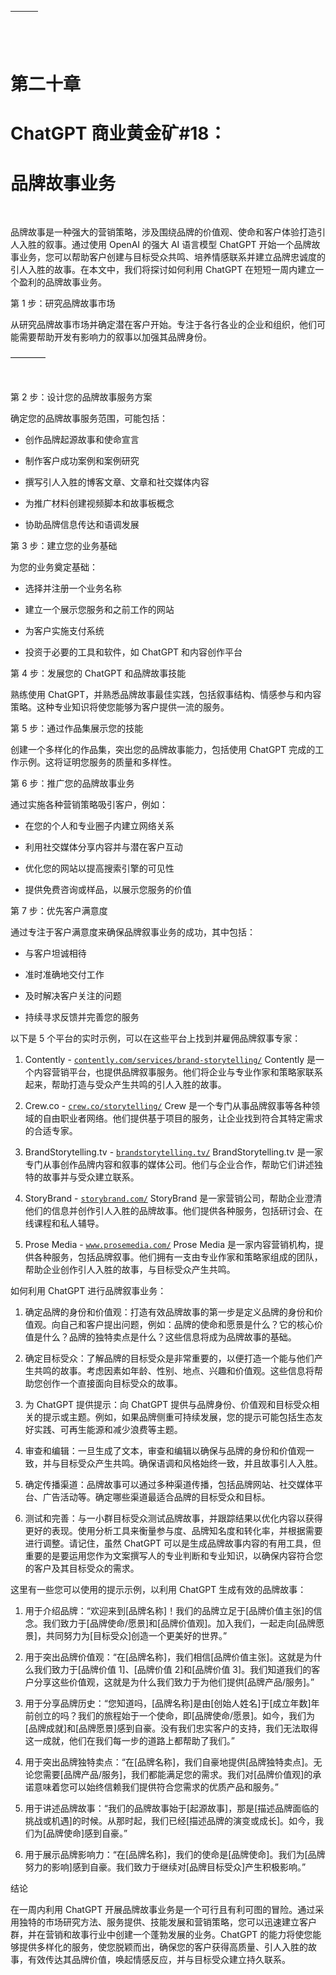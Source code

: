 | ![图片](img/chapter_title_corner_decoration_left.png) |  | ![图片](img/chapter_title_corner_decoration_right.png) |
| --- | --- | --- |

![图片](img/chapter_title_above.png)

# 第二十章

# ChatGPT 商业黄金矿#18：

# 品牌故事业务

![图片](img/chapter_title_below.png)

品牌故事是一种强大的营销策略，涉及围绕品牌的价值观、使命和客户体验打造引人入胜的叙事。通过使用 OpenAI 的强大 AI 语言模型 ChatGPT 开始一个品牌故事业务，您可以帮助客户创建与目标受众共鸣、培养情感联系并建立品牌忠诚度的引人入胜的故事。在本文中，我们将探讨如何利用 ChatGPT 在短短一周内建立一个盈利的品牌故事业务。

第 1 步：研究品牌故事市场

从研究品牌故事市场并确定潜在客户开始。专注于各行各业的企业和组织，他们可能需要帮助开发有影响力的叙事以加强其品牌身份。

––––––––

![图片](img/scene_break.png)

第 2 步：设计您的品牌故事服务方案

确定您的品牌故事服务范围，可能包括：

+   创作品牌起源故事和使命宣言

+   制作客户成功案例和案例研究

+   撰写引人入胜的博客文章、文章和社交媒体内容

+   为推广材料创建视频脚本和故事板概念

+   协助品牌信息传达和语调发展

第 3 步：建立您的业务基础

为您的业务奠定基础：

+   选择并注册一个业务名称

+   建立一个展示您服务和之前工作的网站

+   为客户实施支付系统

+   投资于必要的工具和软件，如 ChatGPT 和内容创作平台

第 4 步：发展您的 ChatGPT 和品牌故事技能

熟练使用 ChatGPT，并熟悉品牌故事最佳实践，包括叙事结构、情感参与和内容策略。这种专业知识将使您能够为客户提供一流的服务。

第 5 步：通过作品集展示您的技能

创建一个多样化的作品集，突出您的品牌故事能力，包括使用 ChatGPT 完成的工作示例。这将证明您服务的质量和多样性。

第 6 步：推广您的品牌故事业务

通过实施各种营销策略吸引客户，例如：

+   在您的个人和专业圈子内建立网络关系

+   利用社交媒体分享内容并与潜在客户互动

+   优化您的网站以提高搜索引擎的可见性

+   提供免费咨询或样品，以展示您服务的价值

第 7 步：优先客户满意度

通过专注于客户满意度来确保品牌叙事业务的成功，其中包括：

+   与客户坦诚相待

+   准时准确地交付工作

+   及时解决客户关注的问题

+   持续寻求反馈并完善您的服务

以下是 5 个平台的实时示例，可以在这些平台上找到并雇佣品牌叙事专家：

1.  Contently - [`contently.com/services/brand-storytelling/`](https://contently.com/services/brand-storytelling/) Contently 是一个内容营销平台，也提供品牌叙事服务。他们将企业与专业作家和策略家联系起来，帮助打造与受众产生共鸣的引人入胜的故事。

1.  Crew.co - [`crew.co/storytelling/`](https://crew.co/storytelling/) Crew 是一个专门从事品牌叙事等各种领域的自由职业者网络。他们提供基于项目的服务，让企业找到符合其特定需求的合适专家。

1.  BrandStorytelling.tv - [`brandstorytelling.tv/`](https://brandstorytelling.tv/) BrandStorytelling.tv 是一家专门从事创作品牌内容和叙事的媒体公司。他们与企业合作，帮助它们讲述独特的故事并与受众建立联系。

1.  StoryBrand - [`storybrand.com/`](https://storybrand.com/) StoryBrand 是一家营销公司，帮助企业澄清他们的信息并创作引人入胜的品牌故事。他们提供各种服务，包括研讨会、在线课程和私人辅导。

1.  Prose Media - [`www.prosemedia.com/`](https://www.prosemedia.com/) Prose Media 是一家内容营销机构，提供各种服务，包括品牌叙事。他们拥有一支由专业作家和策略家组成的团队，帮助企业创作引人入胜的故事，与目标受众产生共鸣。

如何利用 ChatGPT 进行品牌叙事业务：

1.  确定品牌的身份和价值观：打造有效品牌故事的第一步是定义品牌的身份和价值观。向自己和客户提出问题，例如：品牌的使命和愿景是什么？它的核心价值是什么？品牌的独特卖点是什么？这些信息将成为品牌故事的基础。

1.  确定目标受众：了解品牌的目标受众是非常重要的，以便打造一个能与他们产生共鸣的故事。考虑因素如年龄、性别、地点、兴趣和价值观。这些信息将帮助您创作一个直接面向目标受众的故事。

1.  为 ChatGPT 提供提示：向 ChatGPT 提供与品牌身份、价值观和目标受众相关的提示或主题。例如，如果品牌侧重可持续发展，您的提示可能包括生态友好实践、可再生能源和减少浪费等主题。

1.  审查和编辑：一旦生成了文本，审查和编辑以确保与品牌的身份和价值观一致，并与目标受众产生共鸣。确保语调和风格始终一致，并且故事引人入胜。

1.  确定传播渠道：品牌故事可以通过多种渠道传播，包括品牌网站、社交媒体平台、广告活动等。确定哪些渠道最适合品牌的目标受众和目标。

1.  测试和完善：与一小群目标受众测试品牌故事，并跟踪结果以优化内容以获得更好的表现。使用分析工具来衡量参与度、品牌知名度和转化率，并根据需要进行调整。请记住，虽然 ChatGPT 可以是生成品牌故事内容的有用工具，但重要的是要运用您作为文案撰写人的专业判断和专业知识，以确保内容符合您的客户及其目标受众的需求。

这里有一些您可以使用的提示示例，以利用 ChatGPT 生成有效的品牌故事：

1.  用于介绍品牌：“欢迎来到[品牌名称]！我们的品牌立足于[品牌价值主张]的信念。我们致力于[品牌使命/愿景]和[品牌价值观]。加入我们，一起走向[品牌愿景]，共同努力为[目标受众]创造一个更美好的世界。”

1.  用于突出品牌价值观：“在[品牌名称]，我们相信[品牌价值主张]。这就是为什么我们致力于[品牌价值 1]、[品牌价值 2]和[品牌价值 3]。我们知道我们的客户分享这些价值观，这就是为什么我们致力于为他们提供[品牌产品/服务]。”

1.  用于分享品牌历史：“您知道吗，[品牌名称]是由[创始人姓名]于[成立年数]年前创立的吗？我们的旅程始于一个使命，即[品牌使命/愿景]。如今，我们为[品牌成就]和[品牌愿景]感到自豪。没有我们忠实客户的支持，我们无法取得这一成就，他们在我们每一步的道路上都帮助了我们。”

1.  用于突出品牌独特卖点：“在[品牌名称]，我们自豪地提供[品牌独特卖点]。无论您需要[品牌产品/服务]，我们都能满足您的需求。我们对[品牌价值观]的承诺意味着您可以始终信赖我们提供符合您需求的优质产品和服务。”

1.  用于讲述品牌故事：“我们的品牌故事始于[起源故事]，那是[描述品牌面临的挑战或机遇]的时候。从那时起，我们已经[描述品牌的演变或成长]。如今，我们为[品牌使命]感到自豪。”

1.  用于展示品牌影响力：“在[品牌名称]，我们的使命是[品牌使命]。我们为[品牌努力的影响]感到自豪。我们致力于继续对[品牌目标受众]产生积极影响。”

结论

在一周内利用 ChatGPT 开展品牌故事业务是一个可行且有利可图的冒险。通过采用独特的市场研究方法、服务提供、技能发展和营销策略，您可以迅速建立客户群，并在营销和故事行业中创建一个蓬勃发展的业务。ChatGPT 的能力将使您能够提供多样化的服务，使您脱颖而出，确保您的客户获得高质量、引人入胜的故事，有效传达其品牌价值，唤起情感反应，并与目标受众建立持久联系。
